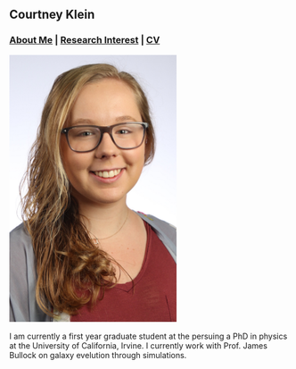 ## Courtney Klein 
### [About Me](bio.md) | [Research Interest](research.md) | [CV](cv.md)

<img float: left src="images/Headshotedit.JPG" width="300">

I am currently a first year graduate student at the persuing a PhD in physics at the University of California, Irvine. I currently work with Prof. James Bullock on galaxy evelution through simulations.
